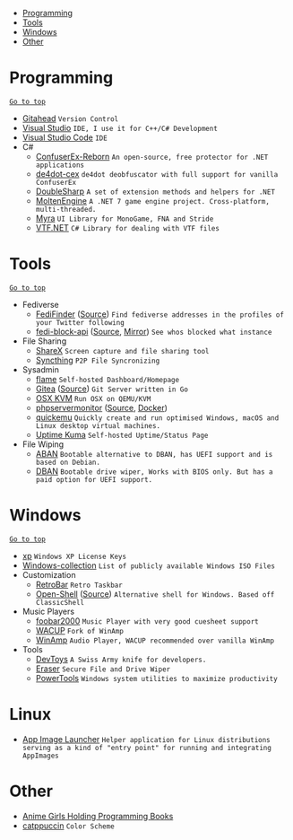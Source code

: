 <div id="top"></div>

- [Programming](#programming)
- [Tools](#tools)
- [Windows](#windows)
- [Other](#other)

# Programming
[`Go to top`](#top)
- [Gitahead](https://gitahead.com) `Version Control`
- [Visual Studio](https://visualstudio.com) `IDE, I use it for C++/C# Development`
- [Visual Studio Code](https://code.visualstudio.com/) `IDE`
- C#
  - [ConfuserEx-Reborn](https://github.com/CubeCoders/ConfuserEx-Reborn) `An open-source, free protector for .NET applications`
  - [de4dot-cex](https://github.com/ViRb3/de4dot-cex) `de4dot deobfuscator with full support for vanilla ConfuserEx`
  - [DoubleSharp](https://github.com/daeken/DoubleSharp) `A set of extension methods and helpers for .NET`
  - [MoltenEngine](https://github.com/Syncaidius/MoltenEngine) `A .NET 7 game engine project. Cross-platform, multi-threaded.`
  - [Myra](https://github.com/rds1983/Myra) `UI Library for MonoGame, FNA and Stride`
  - [VTF.NET](https://github.com/marv7000/VTF.NET) `C# Library for dealing with VTF files`

# Tools
[`Go to top`](#top)
- Fediverse
  - [FediFinder](https://finder.dariox.club) ([Source](https://github.com/lucahammer/fedifinder)) `Find fediverse addresses in the profiles of your Twitter following`
  - [fedi-block-api](https://github.com/ktwrd/fedi-block-api-mirror) ([Source](https://gitgud.io/mintplg/fedi-block-api), [Mirror](https://github.com/ktwrd/fedi-block-api-mirror)) `See whos blocked what instance`
- File Sharing
  - [ShareX](https://github.com/ShareX/ShareX) `Screen capture and file sharing tool`
  - [Syncthing](https://syncthing.net/) `P2P File Syncronizing`
- Sysadmin
  - [flame](https://github.com/pawelmalak/flame) `Self-hosted Dashboard/Homepage`
  - [Gitea](https://gita.io) ([Source](https://github.com/go-gitea/gitea)) `Git Server written in Go`
  - [OSX KVM](https://github.com/kholia/OSX-KVM) `Run OSX on QEMU/KVM`
  - [phpservermonitor](https://www.phpservermonitor.org) ([Source](https://github.com/phpservermon/phpservermon), [Docker](https://github.com/phpservermon/docker-phpservermonitor))
  - [quickemu](https://github.com/quickemu-project/quickemu) `Quickly create and run optimised Windows, macOS and Linux desktop virtual machines.`
  - [Uptime Kuma](https://github.com/louislam/uptime-kuma) `Self-hosted Uptime/Status Page`
- File Wiping
  - [ABAN](https://aban.derobert.net/) `Bootable alternative to DBAN, has UEFI support and is based on Debian.`
  - [DBAN](https://dban.org/) `Bootable drive wiper, Works with BIOS only. But has a paid option for UEFI support.`

# Windows
[`Go to top`](#top)
- [xp](https://github.com/Fuwn/xp) `Windows XP License Keys`
- [Windows-collection](https://github.com/LaoYangList/Windows-collection) `List of publicly available Windows ISO Files`
- Customization
  - [RetroBar](https://github.com/dremin/RetroBar) `Retro Taskbar`
  - [Open-Shell](https://open-shell.github.io/Open-Shell-Menu/) ([Source](https://github.com/Open-Shell/Open-Shell-Menu)) `Alternative shell for Windows. Based off ClassicShell`
- Music Players
  - [foobar2000](https://www.foobar2000.org/) `Music Player with very good cuesheet support`
  - [WACUP](https://getwacup.com/) `Fork of WinAmp`
  - [WinAmp](https://www.winamp.com/player/downloads/) `Audio Player, WACUP recommended over vanilla WinAmp`
- Tools
  - [DevToys](https://github.com/veler/DevToys) `A Swiss Army knife for developers.`
  - [Eraser](https://eraser.heidi.ie/) `Secure File and Drive Wiper`
  - [PowerTools](github.com/microsoft/powertoys) `Windows system utilities to maximize productivity`

# Linux
- [App Image Launcher](https://github.com/TheAssassin/AppImageLauncher) `Helper application for Linux distributions serving as a kind of "entry point" for running and integrating AppImages`

# Other
- [Anime Girls Holding Programming Books](https://github.com/cat-milk/Anime-Girls-Holding-Programming-Books)
- [catppuccin](https://github.com/catppuccin/) `Color Scheme`
